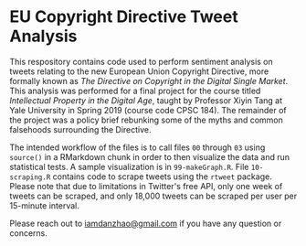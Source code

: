 # EU Copyright Directive Tweet Analysis

This respository contains code used to perform sentiment analysis on tweets relating to the new European Union Copyright Directive, more formally known as *The Directive on Copyright in the Digital Single Market*. This analysis was performed for a final project for the course titled *Intellectual Property in the Digital Age*, taught by Professor Xiyin Tang at Yale University in Spring 2019 (course code CPSC 184). The remainder of the project was a policy brief rebunking some of the myths and common falsehoods surrounding the Directive.

The intended workflow of the files is to call files `00` through `03` using `source()` in a RMarkdown chunk in order to then visualize the data and run statistical tests. A sample visualization is in `99-makeGraph.R`. File `10-scraping.R` contains code to scrape tweets using the `rtweet` package. Please note that due to limitations in Twitter's free API, only one week of tweets can be scraped, and only 18,000 tweets can be scraped per user per 15-minute interval.

Please reach out to iamdanzhao@gmail.com if you have any question or concerns.
